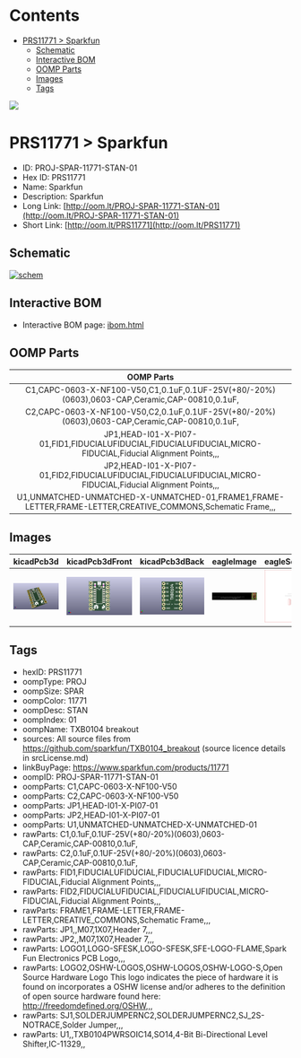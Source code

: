 



Contents
========

* [PRS11771 > Sparkfun](#prs11771--sparkfun)
	* [Schematic](#schematic)
	* [Interactive BOM](#interactive-bom)
	* [OOMP Parts](#oomp-parts)
	* [Images](#images)
	* [Tags](#tags)
  
![][im]
# PRS11771 > Sparkfun

- ID: PROJ-SPAR-11771-STAN-01
- Hex ID: PRS11771
- Name: Sparkfun
- Description: Sparkfun
- Long Link: [http://oom.lt/PROJ-SPAR-11771-STAN-01](http://oom.lt/PROJ-SPAR-11771-STAN-01)
- Short Link: [http://oom.lt/PRS11771](http://oom.lt/PRS11771)

## Schematic
  
[![schem](eagleSchemImage.png)](eagleSchemImage.png)
## Interactive BOM

- Interactive BOM page: [ibom.html](https://htmlpreview.github.io/?https://github.com/oomlout/oomlout_OOMP_projects/blob/main/PROJ-SPAR-11771-STAN-01/kicad/bom/ibom.html)

## OOMP Parts
  

|OOMP Parts|
| :---: |
|C1,CAPC-0603-X-NF100-V50,C1,0.1uF,0.1UF-25V(+80/-20%)(0603),0603-CAP,Ceramic,CAP-00810,0.1uF,|
|C2,CAPC-0603-X-NF100-V50,C2,0.1uF,0.1UF-25V(+80/-20%)(0603),0603-CAP,Ceramic,CAP-00810,0.1uF,|
|JP1,HEAD-I01-X-PI07-01,FID1,FIDUCIALUFIDUCIAL,FIDUCIALUFIDUCIAL,MICRO-FIDUCIAL,Fiducial Alignment Points,,,|
|JP2,HEAD-I01-X-PI07-01,FID2,FIDUCIALUFIDUCIAL,FIDUCIALUFIDUCIAL,MICRO-FIDUCIAL,Fiducial Alignment Points,,,|
|U1,UNMATCHED-UNMATCHED-X-UNMATCHED-01,FRAME1,FRAME-LETTER,FRAME-LETTER,CREATIVE_COMMONS,Schematic Frame,,,|

## Images
  
  

|kicadPcb3d|kicadPcb3dFront|kicadPcb3dBack|eagleImage|eagleSchemImage|
| :---: | :---: | :---: | :---: | :---: |
|[![kicadPcb3d](kicadPcb3d_140.png)](kicadPcb3d.png)|[![kicadPcb3dFront](kicadPcb3dFront_140.png)](kicadPcb3dFront.png)|[![kicadPcb3dBack](kicadPcb3dBack_140.png)](kicadPcb3dBack.png)|[![eagleImage](eagleImage_140.png)](eagleImage.png)|[![eagleSchemImage](eagleSchemImage_140.png)](eagleSchemImage.png)|

## Tags

- hexID: PRS11771
- oompType: PROJ
- oompSize: SPAR
- oompColor: 11771
- oompDesc: STAN
- oompIndex: 01
- oompName: TXB0104 breakout
- sources: All source files from https://github.com/sparkfun/TXB0104_breakout (source licence details in srcLicense.md)
- linkBuyPage: https://www.sparkfun.com/products/11771
- oompID: PROJ-SPAR-11771-STAN-01
- oompParts: C1,CAPC-0603-X-NF100-V50
- oompParts: C2,CAPC-0603-X-NF100-V50
- oompParts: JP1,HEAD-I01-X-PI07-01
- oompParts: JP2,HEAD-I01-X-PI07-01
- oompParts: U1,UNMATCHED-UNMATCHED-X-UNMATCHED-01
- rawParts: C1,0.1uF,0.1UF-25V(+80/-20%)(0603),0603-CAP,Ceramic,CAP-00810,0.1uF,
- rawParts: C2,0.1uF,0.1UF-25V(+80/-20%)(0603),0603-CAP,Ceramic,CAP-00810,0.1uF,
- rawParts: FID1,FIDUCIALUFIDUCIAL,FIDUCIALUFIDUCIAL,MICRO-FIDUCIAL,Fiducial Alignment Points,,,
- rawParts: FID2,FIDUCIALUFIDUCIAL,FIDUCIALUFIDUCIAL,MICRO-FIDUCIAL,Fiducial Alignment Points,,,
- rawParts: FRAME1,FRAME-LETTER,FRAME-LETTER,CREATIVE_COMMONS,Schematic Frame,,,
- rawParts: JP1,,M07,1X07,Header 7,,,
- rawParts: JP2,,M07,1X07,Header 7,,,
- rawParts: LOGO1,LOGO-SFESK,LOGO-SFESK,SFE-LOGO-FLAME,Spark Fun Electronics PCB Logo,,,
- rawParts: LOGO2,OSHW-LOGOS,OSHW-LOGOS,OSHW-LOGO-S,Open Source Hardware Logo This logo indicates the piece of hardware it is found on incorporates a OSHW license and/or adheres to the definition of open source hardware found here: http://freedomdefined.org/OSHW,,,
- rawParts: SJ1,SOLDERJUMPERNC2,SOLDERJUMPERNC2,SJ_2S-NOTRACE,Solder Jumper,,,
- rawParts: U1,,TXB0104PWRSOIC14,SO14,4-Bit Bi-Directional Level Shifter,IC-11329,,



[im]: kicadPcb3d_450.png
